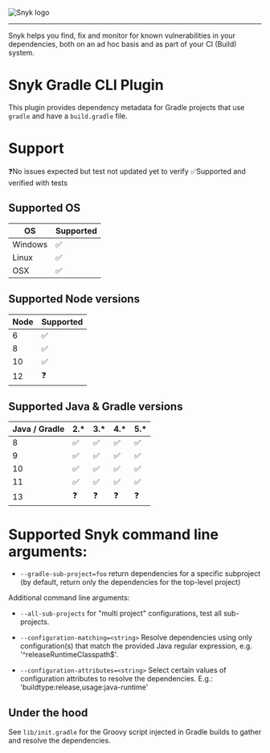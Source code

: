 ![Snyk logo](https://snyk.io/style/asset/logo/snyk-print.svg)

***

Snyk helps you find, fix and monitor for known vulnerabilities in your dependencies, both on an ad hoc basis and as part of your CI (Build) system.

# Snyk Gradle CLI Plugin

This plugin provides dependency metadata for Gradle projects that use `gradle` and have a `build.gradle` file.


# Support

❓No issues expected but test not updated yet to verify
✅Supported and verified with tests

## Supported OS

| OS  |  Supported |
|---|---|
| Windows  | ✅|
| Linux  | ✅|
| OSX  | ✅|

## Supported Node versions

| Node  |  Supported |
|---|---|
| 6  | ✅|
| 8  | ✅|
| 10  | ✅|
| 12  | ❓|

## Supported Java & Gradle versions

| Java / Gradle  | 2.*  | 3.*  |  4.* | 5.*  |
|---|---|---|---|---|
| 8  |  ✅ |  ✅ |  ✅ | ✅  |
| 9  | ✅  | ✅  |  ✅ | ✅  |
| 10  |  ✅ | ✅  |  ✅ |  ✅ |
| 11  |  ✅ |  ✅ |  ✅ | ✅  |
| 13  |  ❓ |  ❓ |  ❓ | ❓  |


# Supported Snyk command line arguments:

* `--gradle-sub-project=foo` return dependencies for a specific subproject (by default, return only the
  dependencies for the top-level project)

Additional command line arguments:

- `--all-sub-projects` for "multi project" configurations, test all sub-projects.

- `--configuration-matching=<string>` Resolve dependencies using only configuration(s) that match the provided Java regular expression, e.g. '^releaseRuntimeClasspath$'.

- `--configuration-attributes=<string>` Select certain values of configuration attributes to resolve the dependencies. E.g.: 'buildtype:release,usage:java-runtime'

## Under the hood

See `lib/init.gradle` for the Groovy script injected in Gradle builds to gather and resolve the dependencies.
